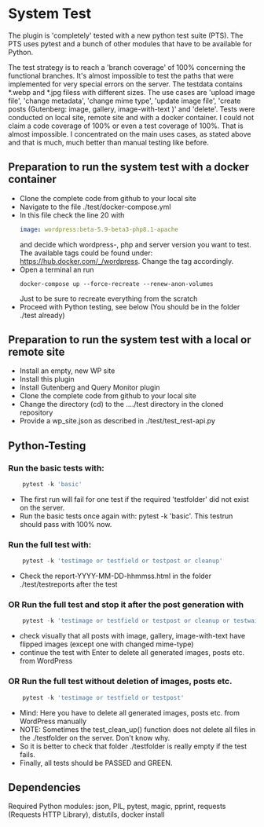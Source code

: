 # System Test

The plugin is 'completely' tested with a new python test suite (PTS). The PTS uses pytest and a bunch of other modules that have to be available for Python.

The test strategy is to reach a 'branch coverage' of 100% concerning the functional branches. It's almost impossible to test the paths that were implemented for very special
errors on the server. The testdata contains *.webp and *.jpg filess with different sizes. The use cases are 'upload image file', 'change metadata', 'change mime type',
'update image file', 'create posts (Gutenberg: image, gallery, image-with-text )' and 'delete'. Tests were conducted on local site, remote site and with a docker container. 
I could not claim a code coverage of 100% or even a test coverage of 100%. That is almost impossible. I concentrated on the main uses cases, as stated above and that is much, much better than manual testing like before.

## Preparation to run the system test with a docker container
- Clone the complete code from github to your local site
- Navigate to the file ./test/docker-compose.yml
- In this file check the line 20 with 
    ```yml 
    image: wordpress:beta-5.9-beta3-php8.1-apache
    ```  
    and decide which wordpress-, php and server version you want to test.
    The available tags could be found under: https://hub.docker.com/_/wordpress. Change the tag accordingly.
- Open a terminal an run 
    ```
    docker-compose up --force-recreate --renew-anon-volumes
    ```
    Just to be sure to recreate everything from the scratch
- Proceed with Python testing, see below (You should be in the folder ./test already)

## Preparation to run the system test with a local or remote site
- Install an empty, new WP site
- Install this plugin
- Install Gutenberg and Query Monitor plugin
- Clone the complete code from github to your local site
- Change the directory (cd) to the  ..../test directory in the cloned repository
- Provide a wp_site.json as described in ./test/test_rest-api.py

## Python-Testing
### Run the basic tests with: 
```python
    pytest -k 'basic'
```
- The first run will fail for one test if the required 'testfolder' did not exist on the server.
- Run the basic tests once again with: pytest -k 'basic'. This testrun should pass with 100% now.

### Run the full test with: 
```python
    pytest -k 'testimage or testfield or testpost or cleanup'
```
- Check the report-YYYY-MM-DD-hhmmss.html in the folder ./test/testreports after the test
### OR Run the full test and stop it after the post generation with 
```python
    pytest -k 'testimage or testfield or testpost or cleanup or testwait' -s
```
- check visually that all posts with image, gallery, image-with-text have flipped images (except one with changed mime-type)
- continue the test with Enter to delete all generated images, posts etc. from WordPress
### OR Run the full test without deletion of images, posts etc.
```python
    pytest -k 'testimage or testfield or testpost'
```

- Mind: Here you have to delete all generated images, posts etc. from WordPress manually
- NOTE: Sometimes the test_clean_up() function does not delete all files in the ./testfolder on the server. Don't know why. 
-   So it is better to check that folder ./testfolder is really empty if the test fails.
- Finally, all tests should be PASSED and GREEN.

## Dependencies
Required Python modules: json, PIL, pytest, magic, pprint, requests (Requests HTTP Library), distutils, docker install